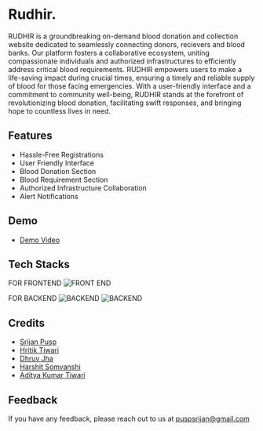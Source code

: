 
# Rudhir.

RUDHIR is a groundbreaking on-demand blood donation and collection website dedicated to seamlessly connecting donors, recievers and blood banks. Our platform fosters a collaborative ecosystem, uniting compassionate individuals and authorized infrastructures to efficiently address critical blood requirements. RUDHIR empowers users to make a life-saving impact during crucial times, ensuring a timely and reliable supply of blood for those facing emergencies. With a user-friendly interface and a commitment to community well-being, RUDHIR stands at the forefront of revolutionizing blood donation, facilitating swift responses, and bringing hope to countless lives in need.


## Features

- Hassle-Free Registrations
- User Friendly Interface
- Blood Donation Section
- Blood Requirement Section
- Authorized Infrastructure Collaboration
- Alert Notifications


## Demo

 - [Demo Video](https://drive.google.com/file/d/1EWHe_dNyb9CpNyJlJF7tDvG3x4e4Rka5/view?usp=sharing)


## Tech Stacks

FOR FRONTEND
![FRONT END](https://www.freepnglogos.com/uploads/html5-logo-png/html5-logo-best-web-design-psd-html-cms-development-ecommerce-6.png)

FOR BACKEND
![BACKEND](https://upload.wikimedia.org/wikipedia/commons/b/bd/Firebase_Logo.png)
![BACKEND](https://d1.awsstatic.com/asset-repository/products/amazon-rds/1024px-MySQL.ff87215b43fd7292af172e2a5d9b844217262571.png)

## Credits

 - [Srijan Pusp](https://www.linkedin.com/in/srijanpusp/)
 - [Hritik Tiwari](https://www.linkedin.com/in/hritik-tiwari-577887239/)
  - [Dhruv Jha](https://www.linkedin.com/in/dhruv-jha-a33b51240/)
   - [Harshit Somvanshi](https://www.linkedin.com/in/harshit-somvanshi-a63513258/)
   - [Aditya Kumar Tiwari](https://www.linkedin.com/in/akt11/)
## Feedback

If you have any feedback, please reach out to us at puspsrijan@gmail.com
